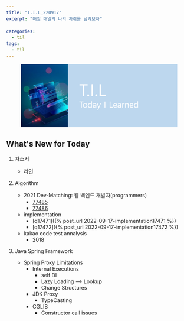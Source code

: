 ```yaml
---
title: "T.I.L_220917"
excerpt: "매일 매일의 나의 자취를 남겨보자"

categories:
  - til
tags:
  - til
---
```

<figure>
    <img src="/assets/images/til_image.png">
</figure>

## What's New for Today   
1. 자소서
    - 라인

2. Algorithm
    - 2021 Dev-Matching: 웹 백엔드 개발자(programmers)
        - [77485](https://school.programmers.co.kr/learn/courses/30/lessons/77485)
        - [77486](https://school.programmers.co.kr/learn/courses/30/lessons/77486)
    - implementation
        - [q17471]({% post_url 2022-09-17-implementation17471 %})
        - [q17472]({% post_url 2022-09-17-implementation17472 %})
    - kakao code test annalysis
        - 2018
  
3. Java Spring Framework
    - Spring Proxy Limitations
        - Internal Executions
            - self DI
            - Lazy Loading --> Lookup
            - Change Structures
        - JDK Proxy
            - TypeCasting
        - CGLIB
            - Constructor call issues



